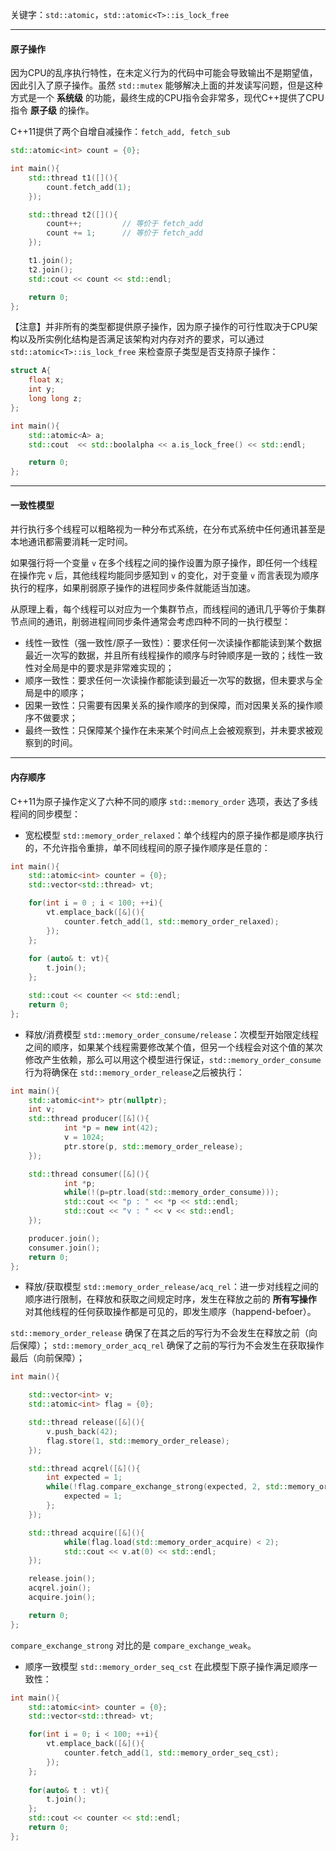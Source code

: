 
关键字：`std::atomic`，`std::atomic<T>::is_lock_free`

----

#### 原子操作

因为CPU的乱序执行特性，在未定义行为的代码中可能会导致输出不是期望值，因此引入了原子操作。虽然 `std::mutex` 能够解决上面的并发读写问题，但是这种方式是一个 **系统级** 的功能，最终生成的CPU指令会非常多，现代C++提供了CPU指令 **原子级** 的操作。

C++11提供了两个自增自减操作：`fetch_add, fetch_sub`

```cpp
std::atomic<int> count = {0};

int main(){
    std::thread t1([](){
        count.fetch_add(1);
    });

    std::thread t2([](){
        count++;         // 等价于 fetch_add
        count += 1;      // 等价于 fetch_add
    });

    t1.join();
    t2.join();
    std::cout << count << std::endl;

    return 0;
};
```

【注意】并非所有的类型都提供原子操作，因为原子操作的可行性取决于CPU架构以及所实例化结构是否满足该架构对内存对齐的要求，可以通过 `std::atomic<T>::is_lock_free` 来检查原子类型是否支持原子操作：

```cpp
struct A{
    float x;
    int y;
    long long z;
};

int main(){
    std::atomic<A> a;
    std::cout  << std::boolalpha << a.is_lock_free() << std::endl;

    return 0;
};
```

---

#### 一致性模型

并行执行多个线程可以粗略视为一种分布式系统，在分布式系统中任何通讯甚至是本地通讯都需要消耗一定时间。

如果强行将一个变量 `v` 在多个线程之间的操作设置为原子操作，即任何一个线程在操作完 `v` 后，其他线程均能同步感知到 `v` 的变化，对于变量 `v` 而言表现为顺序执行的程序，如果削弱原子操作的进程同步条件就能适当加速。

从原理上看，每个线程可以对应为一个集群节点，而线程间的通讯几乎等价于集群节点间的通讯，削弱进程间同步条件通常会考虑四种不同的一执行模型：

* 线性一致性（强一致性/原子一致性）：要求任何一次读操作都能读到某个数据最近一次写的数据，并且所有线程操作的顺序与时钟顺序是一致的；线性一致性对全局是中的要求是非常难实现的；
* 顺序一致性：要求任何一次读操作都能读到最近一次写的数据，但未要求与全局是中的顺序；
* 因果一致性：只需要有因果关系的操作顺序的到保障，而对因果关系的操作顺序不做要求；
* 最终一致性：只保障某个操作在未来某个时间点上会被观察到，并未要求被观察到的时间。

----

#### 内存顺序

C++11为原子操作定义了六种不同的顺序 `std::memory_order` 选项，表达了多线程间的同步模型：

* 宽松模型 `std::memory_order_relaxed`：单个线程内的原子操作都是顺序执行的，不允许指令重排，单不同线程间的原子操作顺序是任意的：
```cpp
int main(){
    std::atomic<int> counter = {0};
    std::vector<std::thread> vt;

    for(int i = 0 ; i < 100; ++i){
        vt.emplace_back([&](){
            counter.fetch_add(1, std::memory_order_relaxed);
        });
    };
    
    for (auto& t: vt){
        t.join();
    };

    std::cout << counter << std::endl;
    return 0;
};
```

* 释放/消费模型 `std::memory_order_consume/release`：次模型开始限定线程之间的顺序，如果某个线程需要修改某个值，但另一个线程会对这个值的某次修改产生依赖，那么可以用这个模型进行保证，`std::memory_order_consume`行为将确保在 `std::memory_order_release`之后被执行：
```cpp
int main(){
    std::atomic<int*> ptr(nullptr);
    int v;
    std::thread producer([&](){
            int *p = new int(42);
            v = 1024;
            ptr.store(p, std::memory_order_release);
    });

    std::thread consumer([&](){
            int *p;
            while(!(p=ptr.load(std::memory_order_consume)));
            std::cout << "p : " << *p << std::endl;
            std::cout << "v : " << v << std::endl;
    });

    producer.join();
    consumer.join();
    return 0;
};
```

* 释放/获取模型 `std::memory_order_release/acq_rel`：进一步对线程之间的顺序进行限制，在释放和获取之间规定时序，发生在释放之前的 **所有写操作** 对其他线程的任何获取操作都是可见的，即发生顺序（happend-befoer）。

`std::memory_order_release` 确保了在其之后的写行为不会发生在释放之前（向后保障）；
`std::memory_order_acq_rel` 确保了之前的写行为不会发生在获取操作最后（向前保障）；

```cpp
int main(){

    std::vector<int> v;
    std::atomic<int> flag = {0};

    std::thread release([&](){
        v.push_back(42);
        flag.store(1, std::memory_order_release);
    });

    std::thread acqrel([&](){
        int expected = 1;
        while(!flag.compare_exchange_strong(expected, 2, std::memory_order_acq_rel)){
            expected = 1;
        };
    });

    std::thread acquire([&](){
            while(flag.load(std::memory_order_acquire) < 2);
            std::cout << v.at(0) << std::endl;
    });

    release.join();
    acqrel.join();
    acquire.join();

    return 0;
};
```

`compare_exchange_strong` 对比的是 `compare_exchange_weak`。

* 顺序一致模型 `std::memory_order_seq_cst` 在此模型下原子操作满足顺序一致性：
```cpp
int main(){
    std::atomic<int> counter = {0};
    std::vector<std::thread> vt;

    for(int i = 0; i < 100; ++i){
        vt.emplace_back([&](){
            counter.fetch_add(1, std::memory_order_seq_cst);
        });
    };
    
    for(auto& t : vt){
        t.join();
    };
    std::cout << counter << std::endl;
    return 0;
};
```